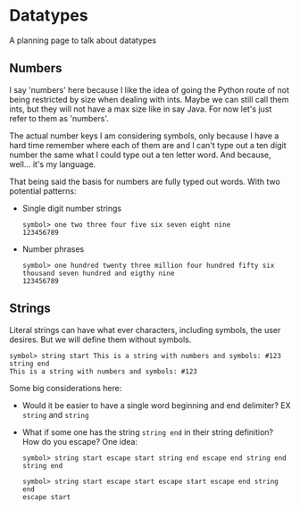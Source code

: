 # Datatypes

A planning page to talk about datatypes

## Numbers

I say 'numbers' here because I like the idea of going the Python route of not being restricted by size when dealing with ints. Maybe we can still call them ints, but they will not have a max size like in say Java. For now let's just refer to them as 'numbers'.

The actual number keys I am considering symbols, only because I have a hard time remember where each of them are and I can't type out a ten digit number the same what I could type out a ten letter word. And because, well... it's my language.

That being said the basis for numbers are fully typed out words. With two potential patterns:

* Single digit number strings
  
  ```
  symbol> one two three four five six seven eight nine
  123456789
  ```
* Number phrases

  ```
  symbol> one hundred twenty three million four hundred fifty six thousand seven hundred and eigthy nine
  123456789
  ```
  
## Strings

Literal strings can have what ever characters, including symbols, the user desires. But we will define them without symbols.

```
symbol> string start This is a string with numbers and symbols: #123 string end
This is a string with numbers and symbols: #123
```

Some big considerations here:

* Would it be easier to have a single word beginning and end delimiter? EX ```string``` and ```string```
* What if some one has the string ```string end``` in their string definition? How do you escape? One idea:

  ```
  symbol> string start escape start string end escape end string end
  string end
  
  symbol> string start escape start escape start escape end string end
  escape start
  ```